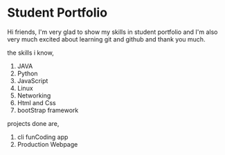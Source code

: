 # Student Portfolio

Hi friends, I'm very glad to show my skills in student portfolio and I'm also very much excited about learning git and github and thank you much.

the skills i know,

1. JAVA
2. Python
3. JavaScript
4. Linux
5. Networking
6. Html and Css
7. bootStrap framework

projects done are,

1. cli funCoding app
2. Production Webpage
